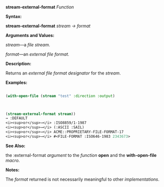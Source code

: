 **stream-external-format** *Function* 



**Syntax:** 



**stream-external-format** *stream → format* 



**Arguments and Values:** 



*stream*—a *file stream*. 



*format*—an *external file format*. 



**Description:** 



Returns an *external file format designator* for the *stream*. 



**Examples:**
```lisp
 
(with-open-file (stream "test" :direction :output) 

 
 
(stream-external-format stream)) 
→ :DEFAULT 
<i><sup>or</sup>→</i> :ISO8859/1-1987 
<i><sup>or</sup>→</i> (:ASCII :SAIL) 
<i><sup>or</sup>→</i> ACME::PROPRIETARY-FILE-FORMAT-17 
<i><sup>or</sup>→</i> #<FILE-FORMAT :ISO646-1983 2343673> 

```
**See Also:** 



the :external-format *argument* to the *function* **open** and the **with-open-file** *macro*. 



**Notes:** 



The *format* returned is not necessarily meaningful to other *implementations*. 



